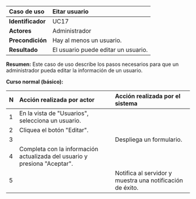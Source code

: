 | **Caso de uso**      | **Eitar usuario** |
| :---        | :---        |
| **Identificador**      | UC17 |
| **Actores**      | Administrador |
| **Precondición**   | Hay al menos un usuario. |
| **Resultado**   | El usuario puede editar un usuario. |

**Resumen:**
Este caso de uso describe los pasos necesarios para que un administrador pueda editar la información de un usuario.

**Curso normal (básico):**

| **N**      | **Acción realizada por actor** | **Acción realizada por el sistema** |
| :---        | :---        | :---        |
| 1      | En la vista de "Usuarios", selecciona un usuario. |  |
| 2      | Cliquea el botón "Editar". |  |
| 3      |  | Despliega un formulario. |
| 4      | Completa con la información actualizada del usuario y presiona "Aceptar". |  |
| 5      |  | Notifica al servidor y muestra una notificación de éxito. |
